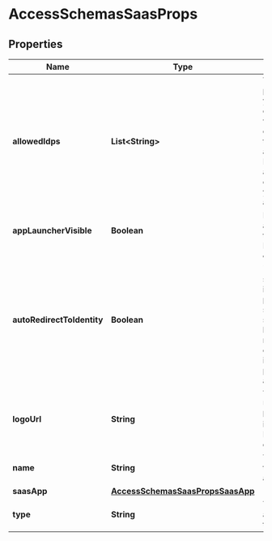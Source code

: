

# AccessSchemasSaasProps


## Properties

| Name | Type | Description | Notes |
|------------ | ------------- | ------------- | -------------|
|**allowedIdps** | **List&lt;String&gt;** | The identity providers your users can select when connecting to this application. Defaults to all IdPs configured in your account. |  [optional] |
|**appLauncherVisible** | **Boolean** | Displays the application in the App Launcher. |  [optional] |
|**autoRedirectToIdentity** | **Boolean** | When set to &#x60;true&#x60;, users skip the identity provider selection step during login. You must specify only one identity provider in allowed_idps. |  [optional] |
|**logoUrl** | **String** | The image URL for the logo shown in the App Launcher dashboard. |  [optional] |
|**name** | **String** | The name of the application. |  [optional] |
|**saasApp** | [**AccessSchemasSaasPropsSaasApp**](AccessSchemasSaasPropsSaasApp.md) |  |  [optional] |
|**type** | **String** | The application type. |  [optional] |



